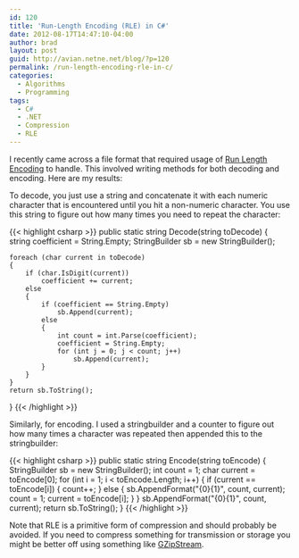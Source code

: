 ```yaml
---
id: 120
title: 'Run-Length Encoding (RLE) in C#'
date: 2012-08-17T14:47:10-04:00
author: brad
layout: post
guid: http://avian.netne.net/blog/?p=120
permalink: /run-length-encoding-rle-in-c/
categories:
  - Algorithms
  - Programming
tags:
  - C#
  - .NET
  - Compression
  - RLE
---
```

I recently came across a file format that required usage of [Run Length Encoding](http://en.wikipedia.org/wiki/Run-length_encoding) to handle. This involved writing methods for both decoding and encoding. Here are my results:

To decode, you just use a string and concatenate it with each numeric character that is encountered until you hit a non-numeric character. You use this string to figure out how many times you need to repeat the character:

{{< highlight csharp >}}
public static string Decode(string toDecode)
{
    string coefficient = String.Empty;
    StringBuilder sb = new StringBuilder();

    foreach (char current in toDecode)
    {
        if (char.IsDigit(current))
            coefficient += current;
        else
        {
            if (coefficient == String.Empty)
                sb.Append(current);
            else
            {
                int count = int.Parse(coefficient);
                coefficient = String.Empty;
                for (int j = 0; j < count; j++)
                    sb.Append(current);
            }
        }
    }
    return sb.ToString();
}
{{< /highlight >}}

Similarly, for encoding. I used a stringbuilder and a counter to figure out how many times a character was repeated then appended this to the stringbuilder:

{{< highlight csharp >}}
public static string Encode(string toEncode)
{
    StringBuilder sb = new StringBuilder();
    int count = 1;
    char current = toEncode[0];
    for (int i = 1; i < toEncode.Length; i++)
    {
        if (current == toEncode[i])
        {
            count++;
        } else
        {
            sb.AppendFormat("{0}{1}", count, current);
            count = 1;
            current = toEncode[i];
        }
    }
    sb.AppendFormat("{0}{1}", count, current);
    return sb.ToString();
}
{{< /highlight >}}

Note that RLE is a primitive form of compression and should probably be avoided. If you need to compress something for transmission or storage you might be better off using something like [GZipStream](http://msdn.microsoft.com/en-us/library/system.io.compression.gzipstream.aspx).
